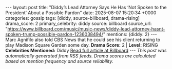 --- layout: post title: "Diddy’s Lead Attorney Says He Has ‘Not Spoken to the President’ About a Possible Pardon" date: 2025-08-07 15:20:34 +0000 categories: gossip tags: [diddy, source-billboard, drama-rising] drama_score: 2 primary_celebrity: diddy source: billboard source_url: "https://www.billboard.com/music/music-news/diddy-lead-attorney-hasnt-spoken-trump-possible-pardon-1236038494/" mentions: {diddy: 2} --- Marc Agnifilo also told CBS News that he could see his client returning to play Madison Square Garden some day. **Drama Score:** 2 | **Level:** RISING **Celebrities Mentioned:** Diddy [Read full article at Billboard](https://www.billboard.com/music/music-news/diddy-lead-attorney-hasnt-spoken-trump-possible-pardon-1236038494/) --- *This post was automatically generated from RSS feeds. Drama scores are calculated based on mention frequency and source reliability.*